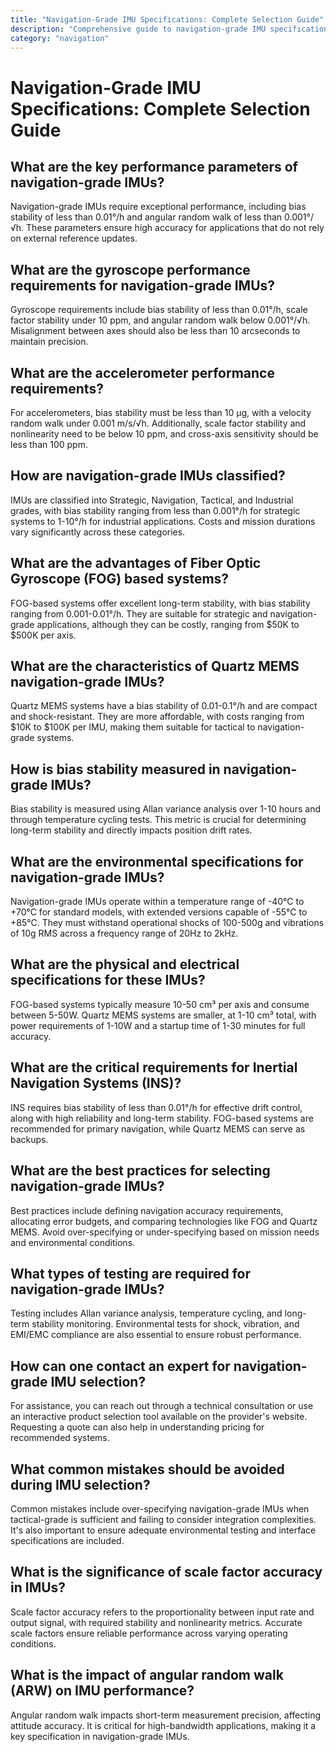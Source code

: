 ```yaml
---
title: "Navigation-Grade IMU Specifications: Complete Selection Guide"
description: "Comprehensive guide to navigation-grade IMU specifications. Learn key parameters, performance criteria, and selection best practices for precision navigation applications."
category: "navigation"
---
```


# Navigation-Grade IMU Specifications: Complete Selection Guide

## What are the key performance parameters of navigation-grade IMUs?

Navigation-grade IMUs require exceptional performance, including bias stability of less than 0.01°/h and angular random walk of less than 0.001°/√h. These parameters ensure high accuracy for applications that do not rely on external reference updates.

## What are the gyroscope performance requirements for navigation-grade IMUs?

Gyroscope requirements include bias stability of less than 0.01°/h, scale factor stability under 10 ppm, and angular random walk below 0.001°/√h. Misalignment between axes should also be less than 10 arcseconds to maintain precision.

## What are the accelerometer performance requirements?

For accelerometers, bias stability must be less than 10 μg, with a velocity random walk under 0.001 m/s/√h. Additionally, scale factor stability and nonlinearity need to be below 10 ppm, and cross-axis sensitivity should be less than 100 ppm.

## How are navigation-grade IMUs classified?

IMUs are classified into Strategic, Navigation, Tactical, and Industrial grades, with bias stability ranging from less than 0.001°/h for strategic systems to 1-10°/h for industrial applications. Costs and mission durations vary significantly across these categories.

## What are the advantages of Fiber Optic Gyroscope (FOG) based systems?

FOG-based systems offer excellent long-term stability, with bias stability ranging from 0.001-0.01°/h. They are suitable for strategic and navigation-grade applications, although they can be costly, ranging from $50K to $500K per axis.

## What are the characteristics of Quartz MEMS navigation-grade IMUs?

Quartz MEMS systems have a bias stability of 0.01-0.1°/h and are compact and shock-resistant. They are more affordable, with costs ranging from $10K to $100K per IMU, making them suitable for tactical to navigation-grade systems.

## How is bias stability measured in navigation-grade IMUs?

Bias stability is measured using Allan variance analysis over 1-10 hours and through temperature cycling tests. This metric is crucial for determining long-term stability and directly impacts position drift rates.

## What are the environmental specifications for navigation-grade IMUs?

Navigation-grade IMUs operate within a temperature range of -40°C to +70°C for standard models, with extended versions capable of -55°C to +85°C. They must withstand operational shocks of 100-500g and vibrations of 10g RMS across a frequency range of 20Hz to 2kHz.

## What are the physical and electrical specifications for these IMUs?

FOG-based systems typically measure 10-50 cm³ per axis and consume between 5-50W. Quartz MEMS systems are smaller, at 1-10 cm³ total, with power requirements of 1-10W and a startup time of 1-30 minutes for full accuracy.

## What are the critical requirements for Inertial Navigation Systems (INS)?

INS requires bias stability of less than 0.01°/h for effective drift control, along with high reliability and long-term stability. FOG-based systems are recommended for primary navigation, while Quartz MEMS can serve as backups.

## What are the best practices for selecting navigation-grade IMUs?

Best practices include defining navigation accuracy requirements, allocating error budgets, and comparing technologies like FOG and Quartz MEMS. Avoid over-specifying or under-specifying based on mission needs and environmental conditions.

## What types of testing are required for navigation-grade IMUs?

Testing includes Allan variance analysis, temperature cycling, and long-term stability monitoring. Environmental tests for shock, vibration, and EMI/EMC compliance are also essential to ensure robust performance.

## How can one contact an expert for navigation-grade IMU selection?

For assistance, you can reach out through a technical consultation or use an interactive product selection tool available on the provider's website. Requesting a quote can also help in understanding pricing for recommended systems.

## What common mistakes should be avoided during IMU selection?

Common mistakes include over-specifying navigation-grade IMUs when tactical-grade is sufficient and failing to consider integration complexities. It's also important to ensure adequate environmental testing and interface specifications are included.

## What is the significance of scale factor accuracy in IMUs?

Scale factor accuracy refers to the proportionality between input rate and output signal, with required stability and nonlinearity metrics. Accurate scale factors ensure reliable performance across varying operating conditions.

## What is the impact of angular random walk (ARW) on IMU performance?

Angular random walk impacts short-term measurement precision, affecting attitude accuracy. It is critical for high-bandwidth applications, making it a key specification in navigation-grade IMUs.